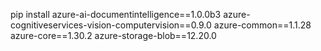 pip install azure-ai-documentintelligence==1.0.0b3 azure-cognitiveservices-vision-computervision==0.9.0 azure-common==1.1.28 azure-core==1.30.2 azure-storage-blob==12.20.0